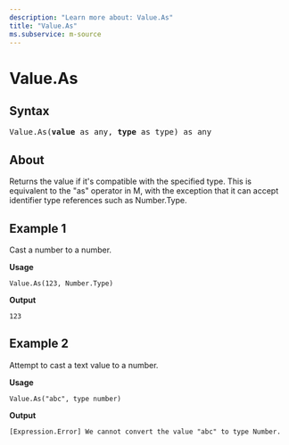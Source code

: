 ```yaml
---
description: "Learn more about: Value.As"
title: "Value.As"
ms.subservice: m-source
---
```

# Value.As

## Syntax

<pre>
Value.As(<b>value</b> as any, <b>type</b> as type) as any
</pre>
  
## About

Returns the value if it's compatible with the specified type. This is equivalent to the "as" operator in M, with the exception that it can accept identifier type references such as Number.Type.

## Example 1

Cast a number to a number.

**Usage**

```powerquery-m
Value.As(123, Number.Type)
```

**Output**

`123`

## Example 2

Attempt to cast a text value to a number.

**Usage**

```powerquery-m
Value.As("abc", type number)
```

**Output**

`[Expression.Error] We cannot convert the value "abc" to type Number.`  
